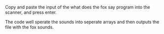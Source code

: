 Copy and paste the input of the what does the fox say program into the scanner, and press enter.

The code well sperate the sounds into seperate arrays and then outputs the file with the fox sounds.
